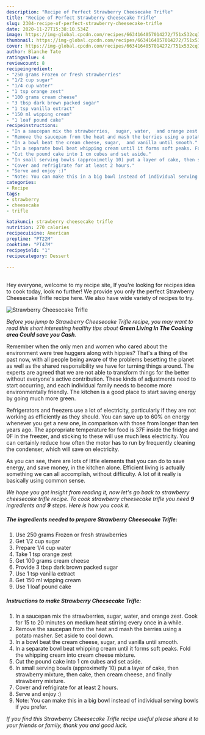 ```yaml
---
description: "Recipe of Perfect Strawberry Cheesecake Trifle"
title: "Recipe of Perfect Strawberry Cheesecake Trifle"
slug: 2304-recipe-of-perfect-strawberry-cheesecake-trifle
date: 2020-11-27T15:38:10.534Z
image: https://img-global.cpcdn.com/recipes/6634164057014272/751x532cq70/strawberry-cheesecake-trifle-recipe-main-photo.jpg
thumbnail: https://img-global.cpcdn.com/recipes/6634164057014272/751x532cq70/strawberry-cheesecake-trifle-recipe-main-photo.jpg
cover: https://img-global.cpcdn.com/recipes/6634164057014272/751x532cq70/strawberry-cheesecake-trifle-recipe-main-photo.jpg
author: Blanche Tate
ratingvalue: 4
reviewcount: 8
recipeingredient:
- "250 grams Frozen or fresh strawberries"
- "1/2 cup sugar"
- "1/4 cup water"
- "1 tsp orange zest"
- "100 grams cream cheese"
- "3 tbsp dark brown packed sugar"
- "1 tsp vanilla extract"
- "150 ml wipping cream"
- "1 loaf pound cake"
recipeinstructions:
- "In a saucepan mix the strawberries,  sugar, water,  and orange zest. Cook for 15 to 20 minutes on medium heat stirring every once in a while."
- "Remove the saucepan from the heat and mash the berries using a potato masher. Set aside to cool down."
- "In a bowl beat the cream cheese, sugar,  and vanilla until smooth."
- "In a separate bowl beat whipping cream until it forms soft peaks. Fold the whipping cream into cream cheese mixture."
- "Cut the pound cake into 1 cm cubes and set aside."
- "In small serving bowls (approximetly 10) put a layer of cake, then strawberry mixture, then cake, then cream cheese, and finally strawberry mixture."
- "Cover and refrigirate for at least 2 hours."
- "Serve and enjoy :)"
- "Note: You can make this in a big bowl instead of individual serving bowls if you prefer."
categories:
- Recipe
tags:
- strawberry
- cheesecake
- trifle

katakunci: strawberry cheesecake trifle 
nutrition: 270 calories
recipecuisine: American
preptime: "PT22M"
cooktime: "PT47M"
recipeyield: "1"
recipecategory: Dessert

---
```

<br>
Hey everyone, welcome to my recipe site, If you're looking for recipes idea to cook today, look no further! We provide you only the perfect Strawberry Cheesecake Trifle recipe here. We also have wide variety of recipes to try.
<br>


![Strawberry Cheesecake Trifle](https://img-global.cpcdn.com/recipes/6634164057014272/751x532cq70/strawberry-cheesecake-trifle-recipe-main-photo.jpg)

<i>Before you jump to Strawberry Cheesecake Trifle recipe, you may want to read this short interesting healthy tips about 
<strong>Green Living In The Cooking area Could save you Cash</strong>.</i>
</br>

Remember when the only men and women who cared about the environment were tree huggers along with hippies? That's a thing of the past now, with all people being aware of the problems besetting the planet as well as the shared responsibility we have for turning things around. The experts are agreed that we are not able to transform things for the better without everyone's active contribution. These kinds of adjustments need to start occurring, and each individual family needs to become more environmentally friendly. The kitchen is a good place to start saving energy by going much more green.

Refrigerators and freezers use a lot of electricity, particularly if they are not working as efficiently as they should. You can save up to 60% on energy whenever you get a new one, in comparison with those from longer than ten years ago. The appropriate temperature for food is 37F inside the fridge and 0F in the freezer, and sticking to these will use much less electricity. You can certainly reduce how often the motor has to run by frequently cleaning the condenser, which will save on electricity.

As you can see, there are lots of little elements that you can do to save energy, and save money, in the kitchen alone. Efficient living is actually something we can all accomplish, without difficulty. A lot of it really is basically using common sense.


<i>We hope you got insight from reading it, now let's go back to strawberry cheesecake trifle recipe. To cook strawberry cheesecake trifle you need <strong>9</strong> ingredients and <strong>9</strong> steps. Here is how you cook it.
</i>

##### The ingredients needed to prepare Strawberry Cheesecake Trifle:

1. Use 250 grams Frozen or fresh strawberries
1. Get 1/2 cup sugar
1. Prepare 1/4 cup water
1. Take 1 tsp orange zest
1. Get 100 grams cream cheese
1. Provide 3 tbsp dark brown packed sugar
1. Use 1 tsp vanilla extract
1. Get 150 ml wipping cream
1. Use 1 loaf pound cake


##### Instructions to make Strawberry Cheesecake Trifle:

1. In a saucepan mix the strawberries,  sugar, water,  and orange zest. Cook for 15 to 20 minutes on medium heat stirring every once in a while.
1. Remove the saucepan from the heat and mash the berries using a potato masher. Set aside to cool down.
1. In a bowl beat the cream cheese, sugar,  and vanilla until smooth.
1. In a separate bowl beat whipping cream until it forms soft peaks. Fold the whipping cream into cream cheese mixture.
1. Cut the pound cake into 1 cm cubes and set aside.
1. In small serving bowls (approximetly 10) put a layer of cake, then strawberry mixture, then cake, then cream cheese, and finally strawberry mixture.
1. Cover and refrigirate for at least 2 hours.
1. Serve and enjoy :)
1. Note: You can make this in a big bowl instead of individual serving bowls if you prefer.


<i>If you find this Strawberry Cheesecake Trifle recipe useful please share it to your friends or family, thank you and good luck.</i>
